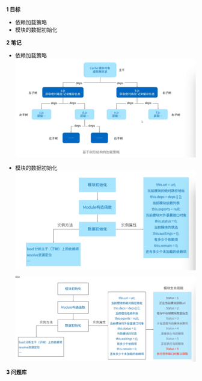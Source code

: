
**1 目标**
* 依赖加载策略  
* 模块的数据初始化

**2 笔记**
* 依赖加载策略  
  ![结构导论](https://raw.githubusercontent.com/lotosv2010/Learn-WebFullStack/master/image/module-04-%E6%9E%84%E9%80%A0%E5%99%A8%E8%AE%BE%E8%AE%A1%E5%8F%8A%E6%A8%A1%E5%9D%97%E6%95%B0%E6%8D%AE%E5%88%9D%E5%A7%8B%E5%8C%96.png)  

* 模块的数据初始化  
  ![数据初始化](https://raw.githubusercontent.com/lotosv2010/Learn-WebFullStack/master/image/module-04-%E6%9E%84%E9%80%A0%E5%99%A8%E8%AE%BE%E8%AE%A1%E5%8F%8A%E6%A8%A1%E5%9D%97%E6%95%B0%E6%8D%AE%E5%88%9D%E5%A7%8B%E5%8C%962.png)

  ![数据初始化2](https://raw.githubusercontent.com/lotosv2010/Learn-WebFullStack/master/image/module-04-%E6%9E%84%E9%80%A0%E5%99%A8%E8%AE%BE%E8%AE%A1%E5%8F%8A%E6%A8%A1%E5%9D%97%E6%95%B0%E6%8D%AE%E5%88%9D%E5%A7%8B%E5%8C%963.png)

**3 问题库**  
